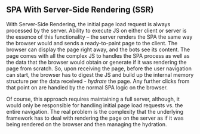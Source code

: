 ## SPA With Server-Side Rendering (SSR)

With Server-Side Rendering, the initial page load request is always processed by
the server. Ability to execute JS on either client or server is the essence of
this functionality – the server renders the SPA the same way the browser would
and sends a ready-to-paint page to the client. The browser can display the page
right away, and the bots see its content. The page comes with all the complex JS
to handles the SPA process as well as the data that the browser would obtain or
generate if it was rendering the page from scratch. So, upon receiving the page,
before the user navigation can start, the browser has to digest the JS and build
up the internal memory structure per the data received - *hydrate* the page. Any
further clicks from that point on are handled by the normal SPA logic on the
browser.

Of course, this approach requires maintaining a full server, although, it would
only be responsible for handling initial page load requests vs. the entire
navigation. The real problem is the complexity that the underlying framework has
to deal with rendering the page on the server as if it was being rendered on the
browser and then managing the hydration.
